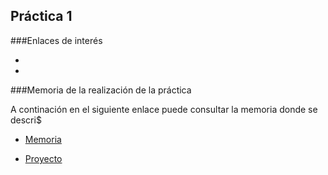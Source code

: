 ## Práctica 1

###Enlaces de interés

- 

- 

###Memoria de la realización de la práctica

A continación en el siguiente enlace puede consultar la memoria donde se descri$

- [Memoria](https://github.com/STiago/DSS/blob/master/practica1/memoria.pdf)

- [Proyecto](https://github.com/STiago/DSS/tree/master/practica1/p1)
